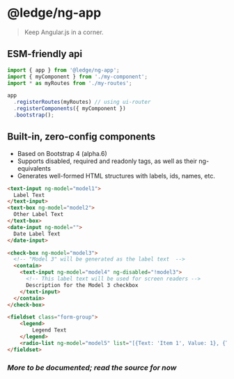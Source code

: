# @ledge/ng-app

> Keep Angular.js in a corner.

## ESM-friendly api

```js
import { app } from '@ledge/ng-app';
import { myComponent } from './my-component';
import * as myRoutes from './my-routes';

app
  .registerRoutes(myRoutes) // using ui-router
  .registerComponents({ myComponent })
  .bootstrap();
```

## Built-in, zero-config components

- Based on Bootstrap 4 (alpha.6)
- Supports disabled, required and readonly tags, as well as their ng-equivalents
- Generates well-formed HTML structures with labels, ids, names, etc.

```html
<text-input ng-model="model1">
  Label Text
</text-input>
<text-box ng-model="model2">
  Other Label Text
</text-box>
<date-input ng-model="">
  Date Label Text
</date-input>

<check-box ng-model="model3">
  <!-- "Model 3" will be generated as the label text  -->
  <contain>
    <text-input ng-model="model4" ng-disabled="!model3">
      <!-- This label text will be used for screen readers -->
      Description for the Model 3 checkbox
    </text-input>
  </contain>
</check-box>

<fieldset class="form-group">
	<legend>
		Legend Text
	</legend>
	<radio-list ng-model="model5" list="[{Text: 'Item 1', Value: 1}, {Text: 'Item 2', Value: 2}]"></radio-list>
</fieldset>
```

### _More to be documented; read the source for now_
